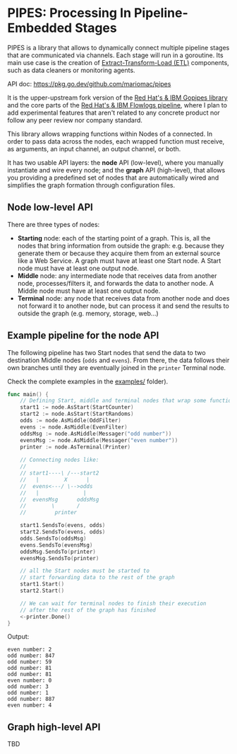 # PIPES: Processing In Pipeline-Embedded Stages

PIPES is a library that allows to dynamically connect multiple pipeline
stages that are communicated via channels. Each stage will run in a goroutine.
Its main use case is the creation of [Extract-Transform-Load (ETL)](https://en.wikipedia.org/wiki/Extract,_transform,_load)
components, such as data cleaners or monitoring agents.

API doc: https://pkg.go.dev/github.com/mariomac/pipes

It is the upper-upstream fork version of the [Red Hat's & IBM Gopipes library](https://pkg.go.dev/github.com/netobserv/gopipes)
and the core parts of the [Red Hat's & IBM Flowlogs pipeline](https://github.com/netobserv/flowlogs-pipeline),
where I plan to add experimental features that aren't related to any concrete product nor follow
any peer review nor company standard.

This library allows wrapping functions within Nodes of a connected. In order to pass data across
the nodes, each wrapped function must receive, as arguments, an input channel, an output channel,
or both.

It has two usable API layers: the **node** API (low-level), where you manually instantiate and wire every
node; and the **graph** API (high-level), that allows you providing a predefined set of nodes that are
automatically wired and simplifies the graph formation through configuration files.

## Node low-level API

There are three types of nodes:

* **Starting** node: each of the starting point of a graph. This is, all the nodes that bring information
  from outside the graph: e.g. because they generate them or because they acquire them from an
  external source like a Web Service. A graph must have at least one Start node. A Start node must 
  have at least one output node.
* **Middle** node: any intermediate node that receives data from another node, processes/filters it,
  and forwards the data to another node. A Middle node must have at least one output node.
* **Terminal** node: any node that receives data from another node and does not forward it to
  another node, but can process it and send the results to outside the graph
  (e.g. memory, storage, web...)

## Example pipeline for the node API

The following pipeline has two Start nodes that send the data to two destination Middle
nodes (`odds` and `evens`). From there, the data follows their own branches until they
are eventually joined in the `printer` Terminal node.

Check the complete examples in the [examples/](./examples) folder).

```go
func main() {
	// Defining Start, middle and terminal nodes that wrap some functions
	start1 := node.AsStart(StartCounter)
	start2 := node.AsStart(StartRandoms)
	odds := node.AsMiddle(OddFilter)
	evens := node.AsMiddle(EvenFilter)
	oddsMsg := node.AsMiddle(Messager("odd number"))
	evensMsg := node.AsMiddle(Messager("even number"))
	printer := node.AsTerminal(Printer)
	
	// Connecting nodes like:
	//
    // start1----\ /---start2
    //   |        X      |
    //  evens<---/ \-->odds
    //   |              |
    //  evensMsg      oddsMsg
    //        \       /
    //         printer

	start1.SendsTo(evens, odds)
	start2.SendsTo(evens, odds)
	odds.SendsTo(oddsMsg)
	evens.SendsTo(evensMsg)
	oddsMsg.SendsTo(printer)
	evensMsg.SendsTo(printer)

	// all the Start nodes must be started to
	// start forwarding data to the rest of the graph
	start1.Start()
	start2.Start()

    // We can wait for terminal nodes to finish their execution
    // after the rest of the graph has finished
    <-printer.Done()
}
```

Output:

```
even number: 2
odd number: 847
odd number: 59
odd number: 81
odd number: 81
even number: 0
odd number: 3
odd number: 1
odd number: 887
even number: 4
```

## Graph high-level API

TBD